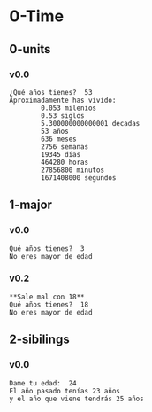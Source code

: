 # 0-Time

## 0-units

### v0.0
~~~
¿Qué años tienes?  53
Aproximadamente has vivido:
        0.053 milenios
        0.53 siglos
        5.300000000000001 decadas
        53 años
        636 meses
        2756 semanas
        19345 días
        464280 horas
        27856800 minutos
        1671408000 segundos
~~~

## 1-major

### v0.0
~~~
Qué años tienes?  3
No eres mayor de edad
~~~

### v0.2
~~~
**Sale mal con 18**
Qué años tienes?  18
No eres mayor de edad
~~~

## 2-sibilings

### v0.0
~~~
Dame tu edad:  24
El año pasado tenías 23 años
y el año que viene tendrás 25 años
~~~
